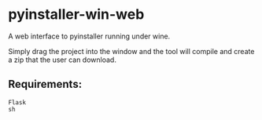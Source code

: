 pyinstaller-win-web
===================

A web interface to pyinstaller running under wine.

Simply drag the project into the window and the tool will compile and create a zip that the user can download.


## Requirements:

    Flask
    sh

